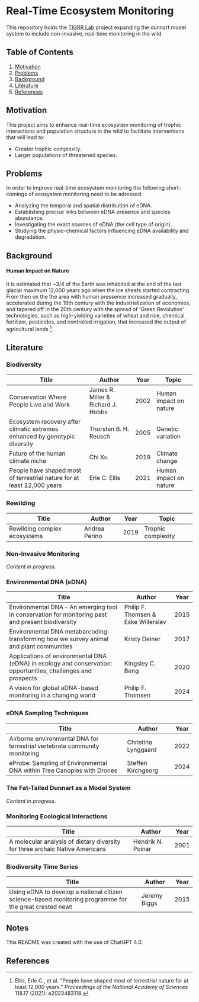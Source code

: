 # Real-Time Ecosystem Monitoring

This repository holds the [TIGRR Lab](https://tigrrlab.science.unimelb.edu.au/) project expanding the dunnart model system to include non-invasive, real-time monitoring in the wild.

## Table of Contents
1. [Motivation](#motivation)
2. [Problems](#problems)
3. [Background](#background)
4. [Literature](#literature)
6. [References](#references)

## Motivation

This project aims to enhance real-time ecosystem monitoring of trophic interactions and population structure in the wild to facilitate interventions that will lead to:
- Greater trophic complexity.
- Larger populations of threatened species.

## Problems

In order to improve real-time ecosystem monitoring the following short-comings of ecosystem monitoring need to be adressed:
- Analyzing the temporal and spatial distribution of eDNA.
- Establishing precise links between eDNA presence and species abundance.
- Investigating the exact sources of eDNA (the cell type of origin).
- Studying the physio-chemical factors influencing eDNA availability and degradation.

## Background

#### Human Impact on Nature

It is estimated that ~3/4 of the Earth was inhabited at the end of the last glacial maximum 12,000 years ago when the ice sheets started contracting. From then on the the area with human pressence increased gradually, accelerated during the 19th century with the industrialization of economies, and tapered off in the 20th century with the spread of 'Green Revolution' technologies, such as high-yielding varieties of wheat and rice, chemical fertilizer, pesticides, and controlled irrigation, that increased the output of agricultural lands [^1].

## Literature

### Biodiversity

| Title | Author | Year | Topic |
|-------|--------|------|-------|
| Conservation Where People Live and Work | James R. Miller & Richard J. Hobbs | 2002 | Human impact on nature |
| Ecosystem recovery after climatic extremes enhanced by genotypic diversity | Thorsten B. H. Reusch | 2005 | Genetic variation |
| Future of the human climate niche | Chi Xu | 2019 | Climate change |
| People have shaped most of terrestrial nature for at least 12,000 years | Erle C. Ellis | 2021 | Human impact on nature |

### Rewilding

| Title | Author | Year | Topic |
|-------|--------|------|-------|
| Rewilding complex ecosystems | Andrea Perino | 2019 | Trophic complexity |

### Non-Invasive Monitoring
*Content in progress.*

### Environmental DNA (eDNA)

| Title | Author | Year |
|-------|--------|------|
| Environmental DNA – An emerging tool in conservation for monitoring past and present biodiversity | Philip F. Thomsen & Eske Willerslev | 2015 |
| Environmental DNA metabarcoding: transforming how we survey animal and plant communities | Kristy Deiner | 2017 |
| Applications of environmental DNA (eDNA) in ecology and conservation: opportunities, challenges and prospects | Kingsley C. Beng | 2020 |
| A vision for global eDNA-based monitoring in a changing world | Philip F. Thomsen | 2024 |

### eDNA Sampling Techniques

| Title | Author | Year |
|-------|--------|------|
| Airborne environmental DNA for terrestrial vertebrate community monitoring | Christina Lynggaard | 2022 |
| eProbe: Sampling of Environmental DNA within Tree Canopies with Drones | Steffen Kirchgeorg | 2024 |

### The Fat-Tailed Dunnart as a Model System
*Content in progress.*

### Monitoring Ecological Interactions

| Title | Author | Year |
|-------|--------|------|
| A molecular analysis of dietary diversity for three archaic Native Americans | Hendrik N. Poinar | 2001 |

### Biodiversity Time Series

| Title | Author | Year |
|-------|--------|------|
| Using eDNA to develop a national citizen science-based monitoring programme for the great crested newt | Jeremy Biggs | 2015 |

## Notes
This README was created with the use of ChatGPT 4.0.

## References

[^1]: Ellis, Erle C., et al. "People have shaped most of terrestrial nature for at least 12,000 years." *Proceedings of the National Academy of Sciences* 118.17 (2021): e2023483118.
